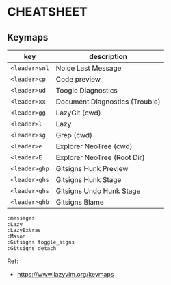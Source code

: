 # CHEATSHEET

## Keymaps

|key|description|
|---|---|
|`<leader>snl`|Noice Last Message|
|`<leader>cp`|Code preview|
|`<leader>ud`|Toogle Diagnostics|
|`<leader>xx`|Document Diagnostics (Trouble)|
|`<leader>gg`|LazyGit (cwd)|
|`<leader>l`|Lazy|
|`<leader>sg`|Grep (cwd)|
|`<leader>e`|Explorer NeoTree (cwd)|
|`<leader>E`|Explorer NeoTree (Root Dir)|
|`<leader>ghp`|Gitsigns Hunk Preview|
|`<leader>ghs`|Gitsigns Hunk Stage|
|`<leader>ghs`|Gitsigns Undo Hunk Stage|
|`<leader>ghb`|Gitsigns Blame|

```nvim
:messages
:Lazy
:LazyExtras
:Mason
:Gitsigns toggle_signs
:Gitsigns detach
```

Ref:

- <https://www.lazyvim.org/keymaps>
